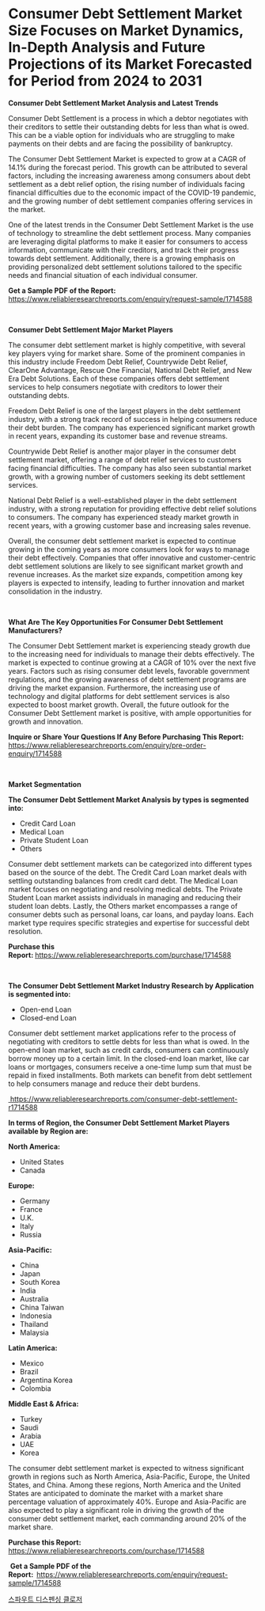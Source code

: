 <p><h1>Consumer Debt Settlement Market Size Focuses on Market Dynamics, In-Depth Analysis and Future Projections of its Market Forecasted for Period from 2024 to 2031</h1></p><p><strong>Consumer Debt Settlement Market Analysis and Latest Trends</strong></p>
<p><p>Consumer Debt Settlement is a process in which a debtor negotiates with their creditors to settle their outstanding debts for less than what is owed. This can be a viable option for individuals who are struggling to make payments on their debts and are facing the possibility of bankruptcy.</p><p>The Consumer Debt Settlement Market is expected to grow at a CAGR of 14.1% during the forecast period. This growth can be attributed to several factors, including the increasing awareness among consumers about debt settlement as a debt relief option, the rising number of individuals facing financial difficulties due to the economic impact of the COVID-19 pandemic, and the growing number of debt settlement companies offering services in the market.</p><p>One of the latest trends in the Consumer Debt Settlement Market is the use of technology to streamline the debt settlement process. Many companies are leveraging digital platforms to make it easier for consumers to access information, communicate with their creditors, and track their progress towards debt settlement. Additionally, there is a growing emphasis on providing personalized debt settlement solutions tailored to the specific needs and financial situation of each individual consumer.</p></p>
<p><strong>Get a Sample PDF of the Report:&nbsp;</strong> <a href="https://www.reliableresearchreports.com/enquiry/request-sample/1714588">https://www.reliableresearchreports.com/enquiry/request-sample/1714588</a></p>
<p>&nbsp;</p>
<p><strong>Consumer Debt Settlement Major Market Players</strong></p>
<p><p>The consumer debt settlement market is highly competitive, with several key players vying for market share. Some of the prominent companies in this industry include Freedom Debt Relief, Countrywide Debt Relief, ClearOne Advantage, Rescue One Financial, National Debt Relief, and New Era Debt Solutions. Each of these companies offers debt settlement services to help consumers negotiate with creditors to lower their outstanding debts.</p><p>Freedom Debt Relief is one of the largest players in the debt settlement industry, with a strong track record of success in helping consumers reduce their debt burden. The company has experienced significant market growth in recent years, expanding its customer base and revenue streams.</p><p>Countrywide Debt Relief is another major player in the consumer debt settlement market, offering a range of debt relief services to customers facing financial difficulties. The company has also seen substantial market growth, with a growing number of customers seeking its debt settlement services.</p><p>National Debt Relief is a well-established player in the debt settlement industry, with a strong reputation for providing effective debt relief solutions to consumers. The company has experienced steady market growth in recent years, with a growing customer base and increasing sales revenue.</p><p>Overall, the consumer debt settlement market is expected to continue growing in the coming years as more consumers look for ways to manage their debt effectively. Companies that offer innovative and customer-centric debt settlement solutions are likely to see significant market growth and revenue increases. As the market size expands, competition among key players is expected to intensify, leading to further innovation and market consolidation in the industry.</p></p>
<p>&nbsp;</p>
<p><strong>What Are The Key Opportunities For Consumer Debt Settlement Manufacturers?</strong></p>
<p><p>The Consumer Debt Settlement market is experiencing steady growth due to the increasing need for individuals to manage their debts effectively. The market is expected to continue growing at a CAGR of 10% over the next five years. Factors such as rising consumer debt levels, favorable government regulations, and the growing awareness of debt settlement programs are driving the market expansion. Furthermore, the increasing use of technology and digital platforms for debt settlement services is also expected to boost market growth. Overall, the future outlook for the Consumer Debt Settlement market is positive, with ample opportunities for growth and innovation.</p></p>
<p><strong>Inquire or Share Your Questions If Any Before Purchasing This Report:</strong> <a href="https://www.reliableresearchreports.com/enquiry/pre-order-enquiry/1714588">https://www.reliableresearchreports.com/enquiry/pre-order-enquiry/1714588</a></p>
<p>&nbsp;</p>
<p><strong>Market Segmentation</strong></p>
<p><strong>The Consumer Debt Settlement Market Analysis by types is segmented into:</strong></p>
<p><ul><li>Credit Card Loan</li><li>Medical Loan</li><li>Private Student Loan</li><li>Others</li></ul></p>
<p><p>Consumer debt settlement markets can be categorized into different types based on the source of the debt. The Credit Card Loan market deals with settling outstanding balances from credit card debt. The Medical Loan market focuses on negotiating and resolving medical debts. The Private Student Loan market assists individuals in managing and reducing their student loan debts. Lastly, the Others market encompasses a range of consumer debts such as personal loans, car loans, and payday loans. Each market type requires specific strategies and expertise for successful debt resolution.</p></p>
<p><strong>Purchase this Report:&nbsp;</strong><a href="https://www.reliableresearchreports.com/purchase/1714588">https://www.reliableresearchreports.com/purchase/1714588</a></p>
<p>&nbsp;</p>
<p><strong>The Consumer Debt Settlement Market Industry Research by Application is segmented into:</strong></p>
<p><ul><li>Open-end Loan</li><li>Closed-end Loan</li></ul></p>
<p><p>Consumer debt settlement market applications refer to the process of negotiating with creditors to settle debts for less than what is owed. In the open-end loan market, such as credit cards, consumers can continuously borrow money up to a certain limit. In the closed-end loan market, like car loans or mortgages, consumers receive a one-time lump sum that must be repaid in fixed installments. Both markets can benefit from debt settlement to help consumers manage and reduce their debt burdens.</p></p>
<p><a href="https://www.reliableresearchreports.com/consumer-debt-settlement-r1714588">&nbsp;https://www.reliableresearchreports.com/consumer-debt-settlement-r1714588</a></p>
<p><strong>In terms of Region, the Consumer Debt Settlement Market Players available by Region are:</strong></p>
<p>
    <p> <strong> North America: </strong>
        <ul>
            <li>United States</li>
            <li>Canada</li>
        </ul>
        </p> 
    <p> <strong> Europe: </strong>
        <ul>
            <li>Germany</li>
            <li>France</li>
            <li>U.K.</li>
            <li>Italy</li>
            <li>Russia</li>
        </ul>
        </p> 
    <p> <strong> Asia-Pacific: </strong>
        <ul>
            <li>China</li>
            <li>Japan</li>
            <li>South Korea</li>
            <li>India</li>
            <li>Australia</li>
            <li>China Taiwan</li>
            <li>Indonesia</li>
            <li>Thailand</li>
            <li>Malaysia</li>
        </ul>
        </p> 
    <p> <strong> Latin America: </strong>
        <ul>
            <li>Mexico</li>
            <li>Brazil</li>
            <li>Argentina Korea</li>
            <li>Colombia</li>
        </ul>
        </p> 
    <p> <strong> Middle East & Africa: </strong>
        <ul>
            <li>Turkey</li>
            <li>Saudi</li>
            <li>Arabia</li>
            <li>UAE</li>
            <li>Korea</li>
        </ul>
    </p>
    </p>
<p><p>The consumer debt settlement market is expected to witness significant growth in regions such as North America, Asia-Pacific, Europe, the United States, and China. Among these regions, North America and the United States are anticipated to dominate the market with a market share percentage valuation of approximately 40%. Europe and Asia-Pacific are also expected to play a significant role in driving the growth of the consumer debt settlement market, each commanding around 20% of the market share.</p></p>
<p><strong>Purchase this Report: </strong><a href="https://www.reliableresearchreports.com/purchase/1714588">https://www.reliableresearchreports.com/purchase/1714588</a></p>
<p>&nbsp;<strong>Get a Sample PDF of the Report:&nbsp;&nbsp;</strong><a href="https://www.reliableresearchreports.com/enquiry/request-sample/1714588">https://www.reliableresearchreports.com/enquiry/request-sample/1714588</a></p>
<p><strong></strong></p>
<p><p><a href="https://github.com/durgin521/Market-Research-Report-List-1/blob/main/5671354110816.md">스파우트 디스펜싱 클로저</a></p></p>